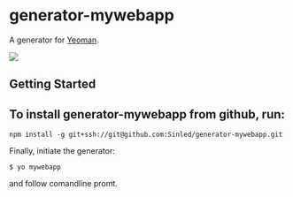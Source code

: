 
# generator-mywebapp

A generator for [Yeoman](http://yeoman.io).

![](http://i.imgur.com/JHaAlBJ.png)

## Getting Started

## To install generator-mywebapp from github, run:

```
npm install -g git+ssh://git@github.com:Sinled/generator-mywebapp.git
```

<!-- To install generator-mywebapp from npm, run:

```
$ npm install -g generator-mywebapp
``` -->

Finally, initiate the generator:

```
$ yo mywebapp
```

and follow comandline promt. 
